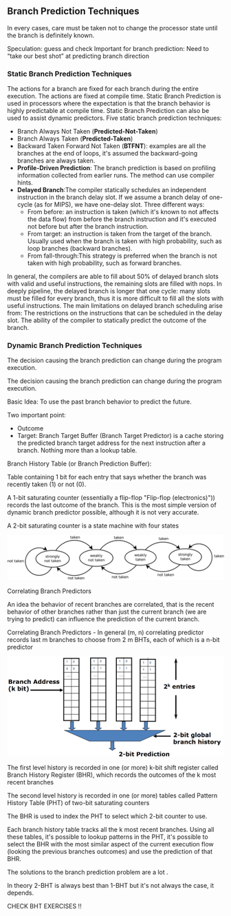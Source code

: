 
## Branch Prediction Techniques

In every cases, care must be taken not to change the processor state until the branch is definitely known.

Speculation: guess and check Important for branch prediction: Need to “take our best shot” at predicting branch direction

### Static Branch Prediction Techniques

The actions for a branch are fixed for each branch during the entire execution. The actions are fixed at compile time. Static Branch Prediction is used in processors where the expectation is that the branch behavior is highly predictable at compile time.
Static Branch Prediction can also be used to assist dynamic predictors.
Five static branch prediction techniques:

* Branch Always Not Taken (**Predicted-Not-Taken**)
* Branch Always Taken (**Predicted-Taken**)
* Backward Taken Forward Not Taken (**BTFNT**): examples are all the branches at the end of loops, it's assumed the backward-going branches are always taken.
* **Profile-Driven Prediction**: The branch prediction is based on profiling information collected from earlier runs. The method can use compiler hints.
* **Delayed Branch**:The compiler statically schedules an independent instruction in the branch delay slot. If we assume a branch delay of one-cycle (as for MIPS), we have one-delay slot. Three different ways:
    * From before: an instruction is taken (which it's known to not affects the data flow) from before the branch instruction and it's executed not before but after the branch instruction.
    * From target: an instruction is taken from the target of the branch. Usually used when the branch is taken with high probability, such as loop branches (backward branches).
    * From fall-through:This strategy is preferred when the branch is not taken with high probability, such as forward branches.

In general, the compilers are able to fill about 50% of delayed branch slots with valid and useful instructions, the remaining slots are filled with nops. In deeply pipeline, the delayed branch is longer that one cycle: many slots must be filled for every branch, thus it is more difficult to fill all the slots with useful instructions. The main limitations on delayed branch scheduling arise from: The restrictions on the instructions that can be scheduled in the delay slot. The ability of the compiler to statically predict the outcome of the branch.

### Dynamic Branch Prediction Techniques

The decision causing the branch prediction can change during the program execution.

The decision causing the branch prediction can change during the program execution.

Basic Idea: To use the past branch behavior to predict the future.

Two important point:

* Outcome
* Target: Branch Target Buffer (Branch Target Predictor) is a cache storing the predicted branch target address for the next instruction after a branch. Nothing more than a lookup table.

Branch History Table (or Branch Prediction Buffer):

Table containing 1 bit for each entry that says whether the branch was recently taken (1) or not (0).

A 1-bit saturating counter (essentially a flip-flop "Flip-flop (electronics)")) records the last outcome of the branch. This is the most simple version of dynamic branch predictor possible, although it is not very accurate.

A 2-bit saturating counter is a state machine with four states

![](images/0ec14b6803b76d9f3e68078cf4468f0e.png)

Correlating Branch Predictors

An idea the behavior of recent branches are correlated, that is the recent behavior of other branches rather than just the current branch (we are trying to predict) can influence the prediction of the current branch.

Correlating Branch Predictors - In general (m, n) correlating predictor records last m branches to choose from 2 m BHTs, each of which is a n-bit predictor

![](images/d02a06e04caf821e7672f9091afa6c17.png)

The first level history is recorded in one (or more) k-bit shift register called Branch History Register (BHR), which records the outcomes of the k most recent branches

The second level history is recorded in one (or more) tables called Pattern History Table (PHT) of two-bit saturating counters

The BHR is used to index the PHT to select which 2-bit counter to use.

Each branch history table tracks all the k most recent branches. Using all these tables, it's possible to lookup patterns in the PHT, it's possible to select the BHR with the most similar aspect of the current execution flow (looking the previous branches outcomes) and use the prediction of that BHR.

The solutions to the branch prediction problem are a lot .

In theory 2-BHT is always best than 1-BHT but it's not always the case, it depends.

CHECK BHT EXERCISES !!